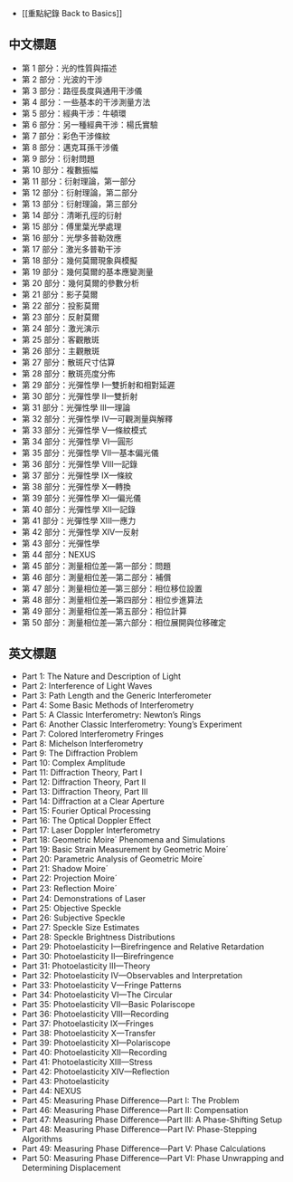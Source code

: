 - [[重點紀錄 Back to Basics]]

## 中文標題

- 第 1 部分：光的性質與描述
- 第 2 部分：光波的干涉
- 第 3 部分：路徑長度與通用干涉儀
- 第 4 部分：一些基本的干涉測量方法
- 第 5 部分：經典干涉：牛頓環
- 第 6 部分：另一種經典干涉：楊氏實驗
- 第 7 部分：彩色干涉條紋
- 第 8 部分：邁克耳孫干涉儀
- 第 9 部分：衍射問題
- 第 10 部分：複數振幅
- 第 11 部分：衍射理論，第一部分
- 第 12 部分：衍射理論，第二部分
- 第 13 部分：衍射理論，第三部分
- 第 14 部分：清晰孔徑的衍射
- 第 15 部分：傅里葉光學處理
- 第 16 部分：光學多普勒效應
- 第 17 部分：激光多普勒干涉
- 第 18 部分：幾何莫爾現象與模擬
- 第 19 部分：幾何莫爾的基本應變測量
- 第 20 部分：幾何莫爾的參數分析
- 第 21 部分：影子莫爾
- 第 22 部分：投影莫爾
- 第 23 部分：反射莫爾
- 第 24 部分：激光演示
- 第 25 部分：客觀散斑
- 第 26 部分：主觀散斑
- 第 27 部分：散斑尺寸估算
- 第 28 部分：散斑亮度分佈
- 第 29 部分：光彈性學 I—雙折射和相對延遲
- 第 30 部分：光彈性學 II—雙折射
- 第 31 部分：光彈性學 III—理論
- 第 32 部分：光彈性學 IV—可觀測量與解釋
- 第 33 部分：光彈性學 V—條紋模式
- 第 34 部分：光彈性學 VI—圓形
- 第 35 部分：光彈性學 VII—基本偏光儀
- 第 36 部分：光彈性學 VIII—記錄
- 第 37 部分：光彈性學 IX—條紋
- 第 38 部分：光彈性學 X—轉換
- 第 39 部分：光彈性學 XI—偏光儀
- 第 40 部分：光彈性學 XII—記錄
- 第 41 部分：光彈性學 XIII—應力
- 第 42 部分：光彈性學 XIV—反射
- 第 43 部分：光彈性學
- 第 44 部分：NEXUS
- 第 45 部分：測量相位差—第一部分：問題
- 第 46 部分：測量相位差—第二部分：補償
- 第 47 部分：測量相位差—第三部分：相位移位設置
- 第 48 部分：測量相位差—第四部分：相位步進算法
- 第 49 部分：測量相位差—第五部分：相位計算
- 第 50 部分：測量相位差—第六部分：相位展開與位移確定


## 英文標題

- Part 1: The Nature and Description of Light
- Part 2: Interference of Light Waves
- Part 3: Path Length and the Generic Interferometer
- Part 4: Some Basic Methods of Interferometry
- Part 5: A Classic Interferometry: Newton’s Rings
- Part 6: Another Classic Interferometry: Young’s Experiment
- Part 7: Colored Interferometry Fringes
- Part 8: Michelson Interferometry
- Part 9: The Diffraction Problem
- Part 10: Complex Amplitude
- Part 11: Diffraction Theory, Part I
- Part 12: Diffraction Theory, Part II
- Part 13: Diffraction Theory, Part III
- Part 14: Diffraction at a Clear Aperture
- Part 15: Fourier Optical Processing
- Part 16: The Optical Doppler Effect
- Part 17: Laser Doppler Interferometry
- Part 18: Geometric Moire´ Phenomena and Simulations
- Part 19: Basic Strain Measurement by Geometric Moire´
- Part 20: Parametric Analysis of Geometric Moire´
- Part 21: Shadow Moire´
- Part 22: Projection Moire´
- Part 23: Reﬂection Moire´
- Part 24: Demonstrations of Laser
- Part 25: Objective Speckle
- Part 26: Subjective Speckle
- Part 27: Speckle Size Estimates
- Part 28: Speckle Brightness Distributions
- Part 29: Photoelasticity I—Birefringence and Relative Retardation
- Part 30: Photoelasticity II—Birefringence
- Part 31: Photoelasticity III—Theory
- Part 32: Photoelasticity IV—Observables and Interpretation
- Part 33: Photoelasticity V—Fringe Patterns
- Part 34: Photoelasticity VI—The Circular
- Part 35: Photoelasticity VII—Basic Polariscope
- Part 36: Photoelasticity VIII—Recording
- Part 37: Photoelasticity IX—Fringes
- Part 38: Photoelasticity X—Transfer
- Part 39: Photoelasticity XI—Polariscope
- Part 40: Photoelasticity XII—Recording
- Part 41: Photoelasticity XIII—Stress
- Part 42: Photoelasticity XIV—Reflection
- Part 43: Photoelasticity
- Part 44: NEXUS
- Part 45: Measuring Phase Difference—Part I: The Problem
- Part 46: Measuring Phase Difference—Part II: Compensation
- Part 47: Measuring Phase Difference—Part III: A Phase-Shifting Setup
- Part 48: Measuring Phase Difference—Part IV: Phase-Stepping Algorithms
- Part 49: Measuring Phase Difference—Part V: Phase Calculations
- Part 50: Measuring Phase Difference—Part VI: Phase Unwrapping and Determining Displacement
